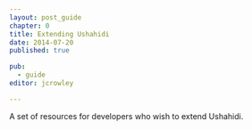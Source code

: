 ```yaml
---
layout: post_guide
chapter: 0
title: Extending Ushahidi
date: 2014-07-20
published: true

pub: 
  - guide
editor: jcrowley

---
```


A set of resources for developers who wish to extend Ushahidi.

